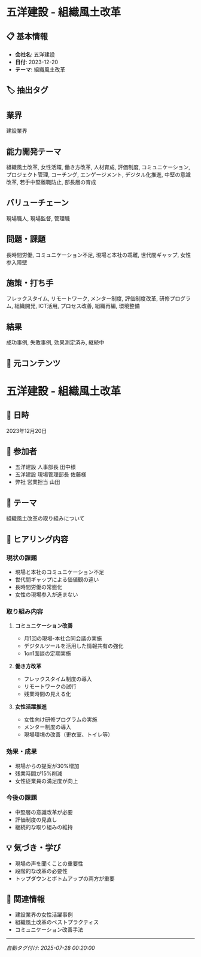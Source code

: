 # 五洋建設 - 組織風土改革

## 📋 基本情報

- **会社名**: 五洋建設
- **日付**: 2023-12-20
- **テーマ**: 組織風土改革

## 🏷️ 抽出タグ

## 業界
建設業界

## 能力開発テーマ
組織風土改革, 女性活躍, 働き方改革, 人材育成, 評価制度, コミュニケーション, プロジェクト管理, コーチング, エンゲージメント, デジタル化推進, 中堅の意識改革, 若手中堅離職防止, 部長層の育成

## バリューチェーン
現場職人, 現場監督, 管理職

## 問題・課題
長時間労働, コミュニケーション不足, 現場と本社の乖離, 世代間ギャップ, 女性参入障壁

## 施策・打ち手
フレックスタイム, リモートワーク, メンター制度, 評価制度改革, 研修プログラム, 組織開発, ICT活用, プロセス改善, 組織再編, 環境整備

## 結果
成功事例, 失敗事例, 効果測定済み, 継続中


## 📝 元コンテンツ

# 五洋建設 - 組織風土改革

## 📅 日時
2023年12月20日

## 👥 参加者
- 五洋建設 人事部長 田中様
- 五洋建設 現場管理部長 佐藤様
- 弊社 営業担当 山田

## 🎯 テーマ
組織風土改革の取り組みについて

## 📝 ヒアリング内容

### 現状の課題
- 現場と本社のコミュニケーション不足
- 世代間ギャップによる価値観の違い
- 長時間労働の常態化
- 女性の現場参入が進まない

### 取り組み内容
1. **コミュニケーション改善**
   - 月1回の現場-本社合同会議の実施
   - デジタルツールを活用した情報共有の強化
   - 1on1面談の定期実施

2. **働き方改革**
   - フレックスタイム制度の導入
   - リモートワークの試行
   - 残業時間の見える化

3. **女性活躍推進**
   - 女性向け研修プログラムの実施
   - メンター制度の導入
   - 現場環境の改善（更衣室、トイレ等）

### 効果・成果
- 現場からの提案が30%増加
- 残業時間が15%削減
- 女性従業員の満足度が向上

### 今後の課題
- 中堅層の意識改革が必要
- 評価制度の見直し
- 継続的な取り組みの維持

## 💡 気づき・学び
- 現場の声を聞くことの重要性
- 段階的な改革の必要性
- トップダウンとボトムアップの両方が重要

## 🔗 関連情報
- 建設業界の女性活躍事例
- 組織風土改革のベストプラクティス
- コミュニケーション改善手法 

---
*自動タグ付け: 2025-07-28 00:20:00*

